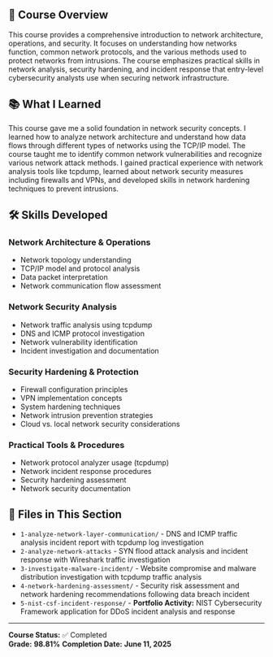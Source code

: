 ## 📖 Course Overview

This course provides a comprehensive introduction to network architecture, operations, and security. It focuses on understanding how networks function, common network protocols, and the various methods used to protect networks from intrusions. The course emphasizes practical skills in network analysis, security hardening, and incident response that entry-level cybersecurity analysts use when securing network infrastructure.

## 📚 What I Learned

This course gave me a solid foundation in network security concepts. I learned how to analyze network architecture and understand how data flows through different types of networks using the TCP/IP model. The course taught me to identify common network vulnerabilities and recognize various network attack methods. I gained practical experience with network analysis tools like tcpdump, learned about network security measures including firewalls and VPNs, and developed skills in network hardening techniques to prevent intrusions.

## 🛠️ Skills Developed

### Network Architecture & Operations

- Network topology understanding
- TCP/IP model and protocol analysis
- Data packet interpretation
- Network communication flow assessment

### Network Security Analysis

- Network traffic analysis using tcpdump
- DNS and ICMP protocol investigation
- Network vulnerability identification
- Incident investigation and documentation

### Security Hardening & Protection

- Firewall configuration principles
- VPN implementation concepts
- System hardening techniques
- Network intrusion prevention strategies
- Cloud vs. local network security considerations

### Practical Tools & Procedures

- Network protocol analyzer usage (tcpdump)
- Network incident response procedures
- Security hardening assessment
- Network security documentation

## 📁 Files in This Section

- `1-analyze-network-layer-communication/` - DNS and ICMP traffic analysis incident report with tcpdump log investigation
- `2-analyze-network-attacks` -  SYN flood attack analysis and incident response with Wireshark traffic investigation
- `3-investigate-malware-incident/` - Website compromise and malware distribution investigation with tcpdump traffic analysis
- `4-network-hardening-assessment/` - Security risk assessment and network hardening recommendations following data breach incident
- `5-nist-csf-incident-response/` - **Portfolio Activity:** NIST Cybersecurity Framework application for DDoS incident analysis and response

---

**Course Status:** ✅ Completed  
**Grade:** **98.81%** 
**Completion Date:** **June 11, 2025**
